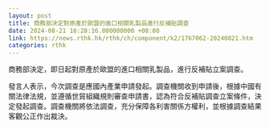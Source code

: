 ```yaml
---
layout: post
title: 商務部決定對原產於歐盟的進口相關乳製品進行反補貼調查
date: 2024-08-21 16:28:16.000000000 +08:00
link: https://news.rthk.hk/rthk/ch/component/k2/1767062-20240821.htm
categories: rthk
---
```


商務部決定，即日起對原產於歐盟的進口相關乳製品，進行反補貼立案調查。

發言人表示，今次調查是應國內產業申請發起。調查機關收到申請後，根據中國有關法律法規，並遵循世貿組織規則審查申請書，認為符合反補貼調查立案條件，決定發起調查。調查機關將依法調查，充分保障各利害關係方權利，並根據調查結果客觀公正作出裁決。
